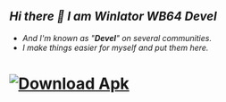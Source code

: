 ## _Hi there 👋 I am Winlator WB64 Devel_
- _And I'm known as "__Devel__" on several communities._
- _I make things easier for myself and put them here._

# [![Download Apk](https://img.shields.io/badge/%20DOWNLOAD%20-wb64?style=for-the-badge&logo=Android&logoColor=green&logoSize=18&label=WINLATOR%20APK&labelColor=gray&color=66BA32)](https://github.com/winebox64/winlator?tab=readme-ov-file#play-your-favorite-games-anywhere-anytime)
